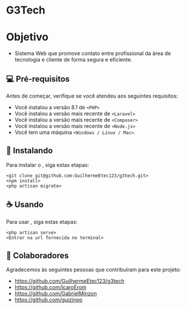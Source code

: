 # G3Tech

# Objetivo
* Sistema Web que promove contato entre profissional da área de tecnologia e cliente de forma segura e eficiente.

## 💻 Pré-requisitos

Antes de começar, verifique se você atendeu aos seguintes requisitos:

* Você instalou a versão 8.1 de `<PHP>`
* Você instalou a versão mais recente de `<Laravel>`
* Você instalou a versão mais recente de `<Composer>`
* Você instalou a versão mais recente de `<Node.js>`
* Você tem uma máquina `<Windows / Linux / Mac>`.

## 🚀 Instalando <G3Tech>

Para instalar o <G3Tech>, siga estas etapas:
```
<git clone git@github.com:GuilhermeEtec123/g3tech.git>
<npm install>
<php artisan migrate>
```

## ☕ Usando <G3Tech>

Para usar <G3Tech>, siga estas etapas:

```
<php artisan serve>
<Entrar na url fornecida no terminal>
```

## 🤝 Colaboradores

Agradecemos às seguintes pessoas que contribuíram para este projeto:

* https://github.com/GuilhermeEtec123/g3tech
* https://github.com/IcaroErom
* https://github.com/GabrielMinzon
* https://github.com/guizinpo
